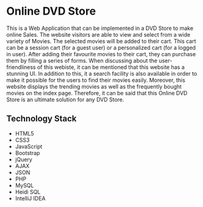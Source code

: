 # Online DVD Store

This is a Web Application that can be implemented in a DVD Store to make online Sales.
The website visitors are able to view and select from a wide variety of Movies.
The selected movies will be added to their cart. 
This cart can be a session cart (for a guest user) or a personalized cart (for a logged in user).
After adding their favourite movies to their cart, they can purchase them by filling a series of forms.
When discussing about the user-friendliness of this webiste, it can be mentioned that this website has a stunning UI. 
In addition to this, it a search facility is also available in order to make it possible for the users to find their movies easily.
Moreover, this website displays the trending movies as well as the frequently bought movies on the index page.
Therefore, it can be said that this Online DVD Store is an ultimate solution for any DVD Store.


## Technology Stack
* HTML5
* CSS3
* JavaScript
* Bootstrap
* jQuery
* AJAX
* JSON
* PHP
* MySQL
* Heidi SQL
* IntelliJ IDEA
